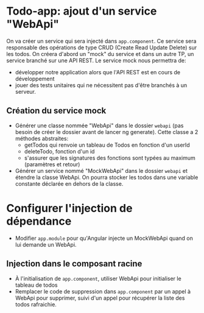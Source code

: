 # Todo-app: ajout d'un service "WebApi"

On va créer un service qui sera injecté dans `app.component`.
Ce service sera responsable des opérations de type CRUD (Create Read Update Delete) sur les todos.
On créera d'abord un "mock" du service et dans un autre TP, un service branché sur une
API REST.
Le service mock nous permettra de:
- développer notre application alors que l'API REST est en cours de développement
- jouer des tests unitaires qui ne nécessitent pas d'être branchés à un serveur.

## Création du service mock

- Générer une classe nommée "WebApi" dans le dossier `webapi` (pas besoin de créer le dossier avant de lancer ng generate).
Cette classe a 2 méthodes abstraites:
  - getTodos qui renvoie un tableau de Todos en fonction d'un userId
  - deleteTodo, fonction d'un id
  - s'assurer que les signatures des fonctions sont typées au maximum (paramètres et retour)
- Générer un service nommé "MockWebApi" dans le dossier `webapi` et étendre la classe WebApi.
  On pourra stocker les todos dans une variable constante déclarée en dehors de la classe.

# Configurer l'injection de dépendance
- Modifier `app.module` pour qu'Angular injecte un MockWebApi quand on lui demande un WebApi.

## Injection dans le composant racine

- À l'initialisation de `app.component`, utiliser WebApi pour initialiser le tableau de todos
- Remplacer le code de suppression dans `app.component` par un appel à WebApi pour supprimer,
  suivi d'un appel pour récupérer la liste des todos rafraichie.